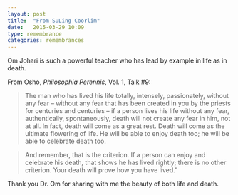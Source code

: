 ```yaml
---
layout: post
title:  "From SuLing Coorlim"
date:   2015-03-29 10:09
type: remembrance
categories: remembrances
---
```


Om Johari is such a powerful teacher who has lead by example in life as in death.

From Osho, *Philosophia Perennis*, Vol. 1, Talk #9:


>The man who has lived his life totally, intensely, passionately, without any fear – without any fear that has been created in you by the priests for centuries and centuries – if a person lives his life without any fear, authentically, spontaneously, death will not create any fear in him, not at all. In fact, death will come as a great rest. Death will come as the ultimate flowering of life. He will be able to enjoy death too; he will be able to celebrate death too.
 
>And remember, that is the criterion. If a person can enjoy and celebrate his death, that shows he has lived rightly; there is no other criterion. Your death will prove how you have lived.”


Thank you Dr. Om for sharing with me the beauty of both life and death.
